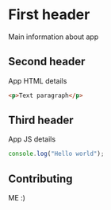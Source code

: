 # First header

Main information about app

## Second header

App HTML details

```html
<p>Text paragraph</p>
```

## Third header

App JS details

```javascript
console.log("Hello world");
```

## Contributing

ME :)
